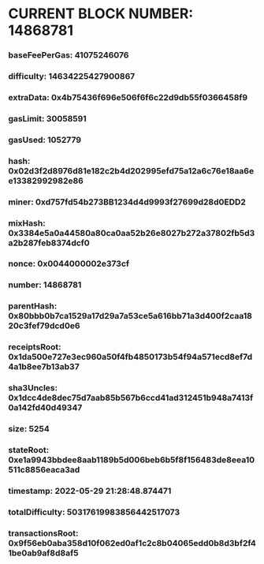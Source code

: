 # CURRENT BLOCK NUMBER: 14868781

### baseFeePerGas: 41075246076
### difficulty: 14634225427900867
### extraData: 0x4b75436f696e506f6f6c22d9db55f0366458f9
### gasLimit: 30058591
### gasUsed: 1052779
### hash: 0x02d3f2d8976d81e182c2b4d202995efd75a12a6c76e18aa6ee13382992982e86
### miner: 0xd757fd54b273BB1234d4d9993f27699d28d0EDD2
### mixHash: 0x3384e5a0a44580a80ca0aa52b26e8027b272a37802fb5d3a2b287feb8374dcf0
### nonce: 0x0044000002e373cf
### number: 14868781
### parentHash: 0x80bbb0b7ca1529a17d29a7a53ce5a616bb71a3d400f2caa1820c3fef79dcd0e6
### receiptsRoot: 0x1da500e727e3ec960a50f4fb4850173b54f94a571ecd8ef7d4a1b8ee7b13ab37
### sha3Uncles: 0x1dcc4de8dec75d7aab85b567b6ccd41ad312451b948a7413f0a142fd40d49347
### size: 5254
### stateRoot: 0xe1a9943bbdee8aab1189b5d006beb6b5f8f156483de8eea10511c8856eaca3ad
### timestamp: 2022-05-29 21:28:48.874471
### totalDifficulty: 50317619983856442517073
### transactionsRoot: 0x9f56eb0aba358d10f062ed0af1c2c8b04065edd0b8d3bf2f41be0ab9af8d8af5
